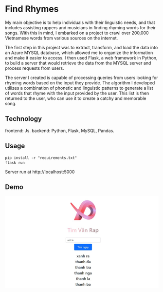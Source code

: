 # Find Rhymes
My main objective is to help individuals with their linguistic needs, and that includes assisting rappers and musicians in finding rhyming words for their songs. With this in mind, I embarked on a project to crawl over 200,000 Vietnamese words from various sources on the internet.

The first step in this project was to extract, transform, and load the data into an Azure MYSQL database, which allowed me to organize the information and make it easier to access. I then used Flask, a web framework in Python, to build a server that would retrieve the data from the MYSQL server and process requests from users.

The server I created is capable of processing queries from users looking for rhyming words based on the input they provide. The algorithm I developed utilizes a combination of phonetic and linguistic patterns to generate a list of words that rhyme with the input provided by the user. This list is then returned to the user, who can use it to create a catchy and memorable song.

## Technology
frontend: Js. 
backend: Python, Flask, MySQL, Pandas.

## Usage
```
pip install -r "requirements.txt"
flask run
```
Server run at http://localhost:5000

## Demo


![Tên hình ảnh](./public/demo.jpg)